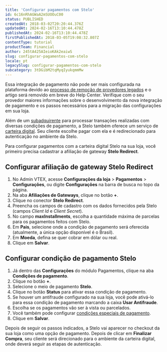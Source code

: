 ```yaml
---
title: 'Configurar pagamentos com Stelo'
id: 6c16nRhAGWaA2mSUOOuC00
status: PUBLISHED
createdAt: 2018-03-02T20:20:44.376Z
updatedAt: 2024-02-16T13:10:44.478Z
publishedAt: 2024-02-16T13:10:44.478Z
firstPublishedAt: 2018-03-05T19:08:32.807Z
contentType: tutorial
productTeam: Financial
author: 245tA425AIeioKAk2eaiwS
slug: configurar-pagamentos-com-stelo
locale: pt
legacySlug: configurar-pagamentos-com-stelo
subcategory: 3tDGibM2tqMyqIyukqmmMw
---
```


<div class="alert alert-danger">Essa integração de pagamento não pode ser mais configurada na plataforma devido ao <a href="https://help.vtex.com/pt/announcements/conectores-legados-de-pagamentos-serao-descontinuados-em-2024--4R5YIjUu1IWkiOHzXtQU14">processo de remoção de provedores legados</a> e o artigo será removido em breve do Help Center. Verifique com o seu provedor maiores informações sobre o desenvolvimento da nova integração de pagamento e os passos necessários para a migração das configurações em sua loja.</div>

Além de um [subadquirente](/pt/tutorial/configurar-subadquirente-stelo) para processar transações realizadas com diversas condições de pagamento, a Stelo também oferece um serviço de [carteira digital](/pt/faq/o-que-e-uma-carteira-digital-e-wallet). Seu cliente escolhe pagar com ela e é redirecionado para autenticação no ambiente da Stelo.

Para configurar pagamentos com a carteira digital Stelo na sua loja, você primeiro precisa cadastrar a afiliação de gateway __Stelo Redirect__.

## Configurar afiliação de gateway Stelo Redirect
1. No Admin VTEX, acesse **Configurações da loja** > **Pagamentos** > **Configurações**, ou digite **Configurações** na barra de busca no topo da página.
2. Na aba __Afiliações de Gateways__, clique no botão __+__.
3. Clique no conector __Stelo Redirect__.
4. Preencha os campos de cadastro com os dados fornecidos pela Stelo (campos _Client Id_ e _Client Secret_).
5. No campo __maxInstallments__, escolha a quantidade máxima de parcelas para os pagamentos feitos com Stelo.
6. Em __Pais__, selecione onde a condição de pagamento será oferecida (atualmente, a única opção disponível é o Brasil).
7. Em __Moeda__, defina se quer cobrar em dólar ou real.
8. Clique em __Salvar__.

## Configurar condição de pagamento Stelo
1. Já dentro das __Configurações__ do módulo Pagamentos, clique na aba __Condições de pagamento__.
2. Clique no botão __+__.
3. Selecione o meio de pagamento __Stelo__.
4. Clique no botão __Status__ para ativar essa condição de pagamento.
5. Se houver um antifraude configurado na sua loja, você pode ativá-lo para essa condição de pagamento marcando a caixa __Usar Antifraude__.
6. Escolha se os pagamentos vão ser à vista ou parcelados.
7. Você também pode configurar [condições especiais de pagamento](/pt/tutorial/condicoes-especiais).
8. Clique em __Salvar__.

Depois de seguir os passos indicados, a Stelo vai aparecer no checkout da sua loja como uma opção de pagamento. Depois de clicar em __Finalizar Compra__, seu cliente será direcionado para o ambiente da carteira digital, onde deverá seguir as etapas de autenticação.
